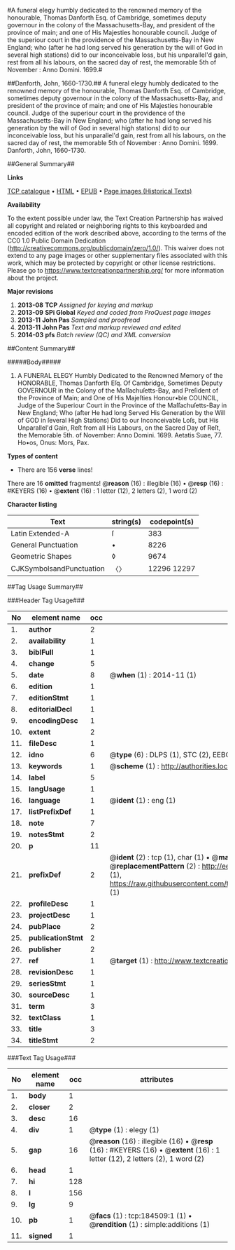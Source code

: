 #A funeral elegy humbly dedicated to the renowned memory of the honourable, Thomas Danforth Esq. of Cambridge, sometimes deputy governour in the colony of the Massachusetts-Bay, and president of the province of main; and one of His Majesties honourable council.  Judge of the superiour court in the providence of the Massachusetts-Bay in New England; who (after he had long served his generation by the will of God in several high stations) did to our inconceivable loss, but his unparallel'd gain, rest from all his labours, on the sacred day of rest, the memorable 5th of November : Anno Domini. 1699.#

##Danforth, John, 1660-1730.##
A funeral elegy humbly dedicated to the renowned memory of the honourable, Thomas Danforth Esq. of Cambridge, sometimes deputy governour in the colony of the Massachusetts-Bay, and president of the province of main; and one of His Majesties honourable council.  Judge of the superiour court in the providence of the Massachusetts-Bay in New England; who (after he had long served his generation by the will of God in several high stations) did to our inconceivable loss, but his unparallel'd gain, rest from all his labours, on the sacred day of rest, the memorable 5th of November : Anno Domini. 1699.
Danforth, John, 1660-1730.

##General Summary##

**Links**

[TCP catalogue](http://www.ota.ox.ac.uk/tcp/)  • 
[HTML](http://tei.it.ox.ac.uk/tcp/Texts-HTML/free/B08/B08890.html)  • 
[EPUB](http://tei.it.ox.ac.uk/tcp/Texts-EPUB/free/B08/B08890.epub) • 
[Page images (Historical Texts)](https://historicaltexts.jisc.ac.uk/eebo-64551152e)

**Availability**

To the extent possible under law, the Text Creation Partnership has waived all copyright and related or neighboring rights to this keyboarded and encoded edition of the work described above, according to the terms of the CC0 1.0 Public Domain Dedication (http://creativecommons.org/publicdomain/zero/1.0/). This waiver does not extend to any page images or other supplementary files associated with this work, which may be protected by copyright or other license restrictions. Please go to https://www.textcreationpartnership.org/ for more information about the project.

**Major revisions**

1. __2013-08__ __TCP__ *Assigned for keying and markup*
1. __2013-09__ __SPi Global__ *Keyed and coded from ProQuest page images*
1. __2013-11__ __John Pas__ *Sampled and proofread*
1. __2013-11__ __John Pas__ *Text and markup reviewed and edited*
1. __2014-03__ __pfs__ *Batch review (QC) and XML conversion*

##Content Summary##

#####Body#####

1. A FUNERAL ELEGY Humbly Dedicated to the Renowned Memory of the HONORABLE, Thomas Danforth Eſq. Of Cambridge, Sometimes Deputy GOVERNOUR in the Colony of the Maſſachuſetts-Bay, and Preſident of the Province of Main; and One of His Majeſties Honour•ble COUNCIL, Judge of the Superiour Court in the Province of the Maſſachuſetts-Bay in New England; Who (after He had long Served His Generation by the Will of GOD in ſeveral High Stations) Did to our Inconceivable Loſs, but His Unparallel'd Gain, Reſt from all His Labours, on the Sacred Day of Reſt, the Memorable 5th. of November: Anno Domini. 1699. Aetatis Suae, 77. Ho•os, Onus: Mors, Pax.

**Types of content**

  * There are 156 **verse** lines!

There are 16 **omitted** fragments! 
 @__reason__ (16) : illegible (16)  •  @__resp__ (16) : #KEYERS (16)  •  @__extent__ (16) : 1 letter (12), 2 letters (2), 1 word (2)

**Character listing**


|Text|string(s)|codepoint(s)|
|---|---|---|
|Latin Extended-A|ſ|383|
|General Punctuation|•|8226|
|Geometric Shapes|◊|9674|
|CJKSymbolsandPunctuation|〈〉|12296 12297|

##Tag Usage Summary##

###Header Tag Usage###

|No|element name|occ|attributes|
|---|---|---|---|
|1.|__author__|2||
|2.|__availability__|1||
|3.|__biblFull__|1||
|4.|__change__|5||
|5.|__date__|8| @__when__ (1) : 2014-11 (1)|
|6.|__edition__|1||
|7.|__editionStmt__|1||
|8.|__editorialDecl__|1||
|9.|__encodingDesc__|1||
|10.|__extent__|2||
|11.|__fileDesc__|1||
|12.|__idno__|6| @__type__ (6) : DLPS (1), STC (2), EEBO-CITATION (1), OCLC (1), VID (1)|
|13.|__keywords__|1| @__scheme__ (1) : http://authorities.loc.gov/ (1)|
|14.|__label__|5||
|15.|__langUsage__|1||
|16.|__language__|1| @__ident__ (1) : eng (1)|
|17.|__listPrefixDef__|1||
|18.|__note__|7||
|19.|__notesStmt__|2||
|20.|__p__|11||
|21.|__prefixDef__|2| @__ident__ (2) : tcp (1), char (1)  •  @__matchPattern__ (2) : ([0-9\-]+):([0-9IVX]+) (1), (.+) (1)  •  @__replacementPattern__ (2) : http://eebo.chadwyck.com/downloadtiff?vid=$1&page=$2 (1), https://raw.githubusercontent.com/textcreationpartnership/Texts/master/tcpchars.xml#$1 (1)|
|22.|__profileDesc__|1||
|23.|__projectDesc__|1||
|24.|__pubPlace__|2||
|25.|__publicationStmt__|2||
|26.|__publisher__|2||
|27.|__ref__|1| @__target__ (1) : http://www.textcreationpartnership.org/docs/. (1)|
|28.|__revisionDesc__|1||
|29.|__seriesStmt__|1||
|30.|__sourceDesc__|1||
|31.|__term__|3||
|32.|__textClass__|1||
|33.|__title__|3||
|34.|__titleStmt__|2||


###Text Tag Usage###

|No|element name|occ|attributes|
|---|---|---|---|
|1.|__body__|1||
|2.|__closer__|2||
|3.|__desc__|16||
|4.|__div__|1| @__type__ (1) : elegy (1)|
|5.|__gap__|16| @__reason__ (16) : illegible (16)  •  @__resp__ (16) : #KEYERS (16)  •  @__extent__ (16) : 1 letter (12), 2 letters (2), 1 word (2)|
|6.|__head__|1||
|7.|__hi__|128||
|8.|__l__|156||
|9.|__lg__|9||
|10.|__pb__|1| @__facs__ (1) : tcp:184509:1 (1)  •  @__rendition__ (1) : simple:additions (1)|
|11.|__signed__|1||
